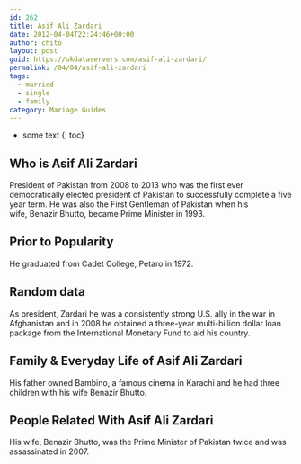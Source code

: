 ```yaml
---
id: 262
title: Asif Ali Zardari
date: 2012-04-04T22:24:46+00:00
author: chito
layout: post
guid: https://ukdataservers.com/asif-ali-zardari/
permalink: /04/04/asif-ali-zardari  
tags:
  - married
  - single
  - family
category: Mariage Guides
---
```


* some text
{: toc}


## Who is  Asif Ali Zardari
                  
                  
                  
President of Pakistan from 2008 to 2013 who was the first ever democratically elected president of Pakistan to successfully complete a five year term. He was also the First Gentleman of Pakistan when his wife, Benazir Bhutto, became Prime Minister in 1993.
                  
                
                
                
## Prior to Popularity 
                  
                  
                  
He graduated from Cadet College, Petaro in 1972.
                  
                
                
                
## Random data 
                  
                  
                  
As president, Zardari he was a consistently strong U.S. ally in the war in Afghanistan and in 2008 he obtained a three-year multi-billion dollar loan package from the International Monetary Fund to aid his country.
                  
                
                
                
## Family & Everyday Life of Asif Ali Zardari
                  
                  
                  
His father owned Bambino, a famous cinema in Karachi and he had three children with his wife Benazir Bhutto.
                  
                
                
                
## People Related With  Asif Ali Zardari
                  
                  
                  
His wife, Benazir Bhutto, was the Prime Minister of Pakistan twice and was assassinated in 2007.
                  
                
              
            
          
          
          
    
    
  
